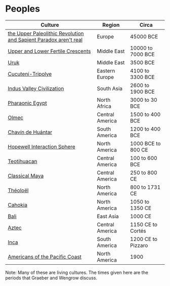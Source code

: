 # Peoples

Culture | Region | Circa
-- | -- | --
[the Upper Paleolithic Revolution and Sapient Paradox aren't real](paleolithic-revolution.md) | Europe | 45000 BCE
[Upper and Lower Fertile Crescents](fertile-crescents.md) | Middle East | 10000 to 7000 BCE
[Uruk](uruk.md) | Middle East |  3500 BCE
[Cucuteni-Tripolye](cucuteni-tripolye.md) | Eastern Europe | 4100 to 3300 BCE
[Indus Valley Civilization](indus-valley.md) | South Asia | 2600 to 1900 BCE
[Pharaonic Egypt](egypt.md) | North Africa | 3000 to 30 BCE
[Olmec](olmec.md) | Central America | 1500 to 400 BCE
[Chavín de Huántar](chavin.md) | South America | 1200 to 400 BCE
[Hopewell Interaction Sphere](hopewell.md) | North America | 1000 BCE to 800 CE
[Teotihuacan](teotihuacan.md) | Central America | 100 to 600 BCE
[Classical Maya](maya.md) | Central America | 250 to 800 CE
[Théoloël](theoloel.md) | North America | 800 to 1731 CE
[Cahokia](cahokia.md) | North America | 1050 to 1350 CE
[Bali](bali.md) | East Asia | 1000 CE
[Aztec](aztec.md) | Central America | 1150 CE to Cortés
[Inca](inca.md) | South America | 1200 CE to Pizzaro
[Americans of the Pacific Coast](pacific.md) | North America | 1900

Note: Many of these are living cultures. The times given here are the periods that Graeber and Wengrow discuss.
